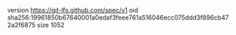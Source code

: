 version https://git-lfs.github.com/spec/v1
oid sha256:19961850b67640001a0edaf3feee761a516046ecc075ddd3f896cb472a2f6875
size 1052
